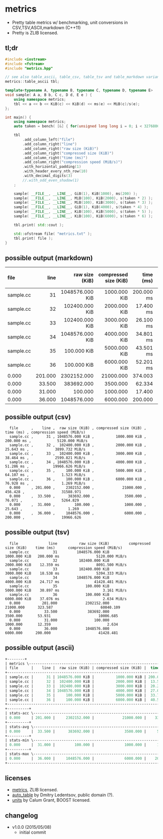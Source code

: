 # metrics
- Pretty table metrics w/ benchmarking, unit conversions in CSV,TSV,ASCII,markdown (C++11)
- Pretty is ZLIB licensed.

## tl;dr
```c++
#include <iostream>
#include <fstream>
#include "metrics.hpp"

// see also table_ascii, table_csv, table_tsv and table_markdown variants
metrics::table_ascii tbl;

template<typename A, typename B, typename C, typename D, typename E>
void sample( A a, B b, C c, D d, E e ) {
    using namespace metrics;
    tbl << a << b << KiB(c) << KiB(d) << ms(e) << MiB(c)/s(e);
};

int main() {
    using namespace metrics;
    auto taken = bench( [&] { for(unsigned long long i = 0; i < 3276800; ++i); } );

    tbl
        .add_column_left("file")
        .add_column_right("line")
        .add_column_right("raw size (KiB)")
        .add_column_right("compressed size (KiB)")
        .add_column_right("time (ms)")
        .add_column_right("compression speed (MiB/s)")
        .with_horizontal_padding(1)
        .with_header_every_nth_row(10)
        .with_decimal_digits(3)
        //.with_odd_even_shadow(1)
    ;

    sample( __FILE__, __LINE__, GiB(1), KiB(1000), ms(200) );
    sample( __FILE__, __LINE__, MiB(100), KiB(2000), s(taken * 2) );
    sample( __FILE__, __LINE__, MiB(100), KiB(3000), s(taken * 3) );
    sample( __FILE__, __LINE__, GiB(1), KiB(4000), s(taken * 4) );
    sample( __FILE__, __LINE__, KiB(100), KiB(5000), s(taken * 5) );
    sample( __FILE__, __LINE__, KiB(100), KiB(6000), s(taken * 6) );

    tbl.print( std::cout );

    std::ofstream file( "metrics.txt" );
    tbl.print( file );
}
```

## possible output (markdown)
| file      |    line |  raw size (KiB) | compressed size (KiB) |  time (ms) | compression speed (MiB/s) |
|:----------|--------:|----------------:|----------------------:|-----------:|--------------------------:|
| sample.cc |      31 | 1048576.000 KiB |          1000.000 KiB | 200.000 ms |            5120.000 MiB/s |
| sample.cc |      32 |  102400.000 KiB |          2000.000 KiB |  17.400 ms |            5747.037 MiB/s |
| sample.cc |      33 |  102400.000 KiB |          3000.000 KiB |  26.100 ms |            3831.358 MiB/s |
| sample.cc |      34 | 1048576.000 KiB |          4000.000 KiB |  34.801 ms |           29424.829 MiB/s |
| sample.cc |      35 |     100.000 KiB |          5000.000 KiB |  43.501 ms |               2.245 MiB/s |
| sample.cc |      36 |     100.000 KiB |          6000.000 KiB |  52.201 ms |               1.871 MiB/s |
| 0.000     | 201.000 |     2302152.000 |             21000.000 |    374.003 |                 44127.340 |
| 0.000     |  33.500 |      383692.000 |              3500.000 |     62.334 |                  7354.557 |
| 0.000     |  31.000 |         100.000 |              1000.000 |     17.400 |                     1.871 |
| 0.000     |  36.000 |     1048576.000 |              6000.000 |    200.000 |                 29424.829 |

## possible output (csv)
```
  file      ,    line ,  raw size (KiB) , compressed size (KiB) ,  time (ms) , compression speed (MiB/s)
  sample.cc ,      31 , 1048576.000 KiB ,          1000.000 KiB , 200.000 ms ,            5120.000 MiB/s
  sample.cc ,      32 ,  102400.000 KiB ,          2000.000 KiB ,  25.643 ms ,            3899.732 MiB/s
  sample.cc ,      33 ,  102400.000 KiB ,          3000.000 KiB ,  38.464 ms ,            2599.821 MiB/s
  sample.cc ,      34 , 1048576.000 KiB ,          4000.000 KiB ,  51.286 ms ,           19966.626 MiB/s
  sample.cc ,      35 ,     100.000 KiB ,          5000.000 KiB ,  64.107 ms ,               1.523 MiB/s
  sample.cc ,      36 ,     100.000 KiB ,          6000.000 KiB ,  76.928 ms ,               1.269 MiB/s
  0.000     , 201.000 ,     2302152.000 ,             21000.000 ,    456.428 ,                 31588.971
  0.000     ,  33.500 ,      383692.000 ,              3500.000 ,     76.071 ,                  5264.829
  0.000     ,  31.000 ,         100.000 ,              1000.000 ,     25.643 ,                     1.269
  0.000     ,  36.000 ,     1048576.000 ,              6000.000 ,    200.000 ,                 19966.626
```

## possible output (tsv)
```
  file              line          raw size (KiB)         compressed size (KiB)    time (ms)      compression speed (MiB/s)
  sample.cc           31         1048576.000 KiB                  1000.000 KiB   200.000 ms                 5120.000 MiB/s
  sample.cc           32          102400.000 KiB                  2000.000 KiB    12.359 ms                 8091.500 MiB/s
  sample.cc           33          102400.000 KiB                  3000.000 KiB    18.538 ms                 5394.333 MiB/s
  sample.cc           34         1048576.000 KiB                  4000.000 KiB    24.717 ms                41428.481 MiB/s
  sample.cc           35             100.000 KiB                  5000.000 KiB    30.897 ms                    3.161 MiB/s
  sample.cc           36             100.000 KiB                  6000.000 KiB    37.076 ms                    2.634 MiB/s
  0.000          201.000             2302152.000                     21000.000      323.587                      60040.109
  0.000           33.500              383692.000                      3500.000       53.931                      10006.685
  0.000           31.000                 100.000                      1000.000       12.359                          2.634
  0.000           36.000             1048576.000                      6000.000      200.000                      41428.481
```

## possible output (ascii)
```lisp
+--------+
| metrics \----------------------------------------------------------------------------------------------+
| file      |    line |  raw size (KiB) | compressed size (KiB) |  time (ms) | compression speed (MiB/s) |
+--------------------------------------------------------------------------------------------------------+
| sample.cc |      31 | 1048576.000 KiB |          1000.000 KiB | 200.000 ms |            5120.000 MiB/s |
| sample.cc |      32 |  102400.000 KiB |          2000.000 KiB |  13.505 ms |            7404.609 MiB/s |
| sample.cc |      33 |  102400.000 KiB |          3000.000 KiB |  20.258 ms |            4936.406 MiB/s |
| sample.cc |      34 | 1048576.000 KiB |          4000.000 KiB |  27.010 ms |           37911.597 MiB/s |
| sample.cc |      35 |     100.000 KiB |          5000.000 KiB |  33.763 ms |               2.892 MiB/s |
| sample.cc |      36 |     100.000 KiB |          6000.000 KiB |  40.515 ms |               2.410 MiB/s |
+--------------------------------------------------------------------------------------------------------+
+----------+
| stats-acc \--------------------------------------------------------------------------------------------+
| 0.000     | 201.000 |     2302152.000 |             21000.000 |    335.051 |                 55377.914 |
+----------+
| stats-avg \--------------------------------------------------------------------------------------------+
| 0.000     |  33.500 |      383692.000 |              3500.000 |     55.842 |                  9229.652 |
+----------+
| stats-min \--------------------------------------------------------------------------------------------+
| 0.000     |  31.000 |         100.000 |              1000.000 |     13.505 |                     2.410 |
+----------+
| stats-max \--------------------------------------------------------------------------------------------+
| 0.000     |  36.000 |     1048576.000 |              6000.000 |    200.000 |                 37911.597 |
+--------------------------------------------------------------------------------------------------------+
```

## licenses
- [metrics](https://github.com/r-lyeh/metrics), ZLIB licensed.
- [auto_table](http://ideone.com/k7Jcfy) by Dmitry Ledentsov, public domain (?).
- [units](https://github.com/r-lyeh/units) by Calum Grant, BOOST licensed.

## changelog
- v1.0.0 (2015/05/08)
  - initial commit
